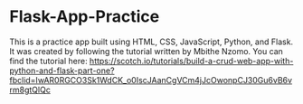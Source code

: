 # Flask-App-Practice
This is a practice app built using HTML, CSS, JavaScript, Python, and Flask. It was created by following the tutorial written by Mbithe Nzomo. You can find the tutorial here: https://scotch.io/tutorials/build-a-crud-web-app-with-python-and-flask-part-one?fbclid=IwAR0RGCO3Sk1WdCK_o0IscJAanCgVCm4jJcOwonpCJ30Gu6vB6vrm8gtQlQc
